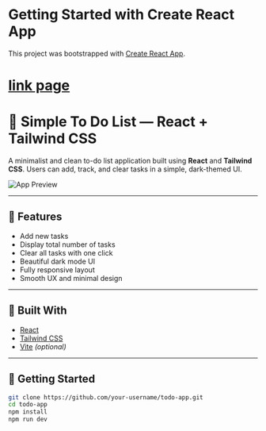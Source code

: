 # Getting Started with Create React App

This project was bootstrapped with [Create React App](https://github.com/facebook/create-react-app).

# [link page](https://lustrous-toffee-40e513.netlify.app/)

# 📝 Simple To Do List — React + Tailwind CSS

A minimalist and clean to-do list application built using **React** and **Tailwind CSS**. Users can add, track, and clear tasks in a simple, dark-themed UI.

![App Preview](./Screenshot%202025-06-19%20155847.png)

---

## 🎯 Features

- Add new tasks
- Display total number of tasks
- Clear all tasks with one click
- Beautiful dark mode UI
- Fully responsive layout
- Smooth UX and minimal design

---

## 🔧 Built With

- [React](https://reactjs.org/)
- [Tailwind CSS](https://tailwindcss.com/)
- [Vite](https://vitejs.dev/) *(optional)*

---

## 🚀 Getting Started

```bash
git clone https://github.com/your-username/todo-app.git
cd todo-app
npm install
npm run dev


